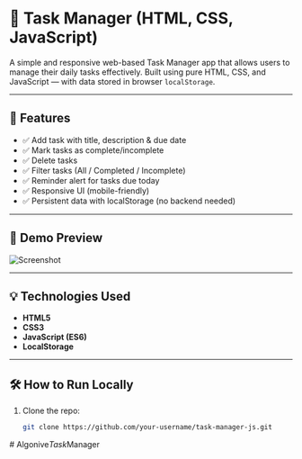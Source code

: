 # 📝 Task Manager (HTML, CSS, JavaScript)

A simple and responsive web-based Task Manager app that allows users to manage their daily tasks effectively. Built using pure HTML, CSS, and JavaScript — with data stored in browser `localStorage`.

---

## 🚀 Features

- ✅ Add task with title, description & due date
- ✅ Mark tasks as complete/incomplete
- ✅ Delete tasks
- ✅ Filter tasks (All / Completed / Incomplete)
- ✅ Reminder alert for tasks due today
- ✅ Responsive UI (mobile-friendly)
- ✅ Persistent data with localStorage (no backend needed)

---

## 📸 Demo Preview

![Screenshot](screenshot.png) <!-- Replace with your actual screenshot file if available -->

---

## 💡 Technologies Used

- **HTML5**
- **CSS3**
- **JavaScript (ES6)**
- **LocalStorage**

---

## 🛠 How to Run Locally

1. Clone the repo:
   ```bash
   git clone https://github.com/your-username/task-manager-js.git
#   A l g o n i v e _ T a s k _ M a n a g e r  
 